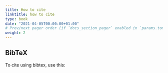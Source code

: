 ```yaml
---
title: How to cite
linktitle: how to cite
type: book
date: "2021-04-05T00:00:00+01:00"
# Prev/next pager order (if `docs_section_pager` enabled in `params.toml`)
weight: 2
---
```


## BibTeX
To cite using bibtex, use this:



